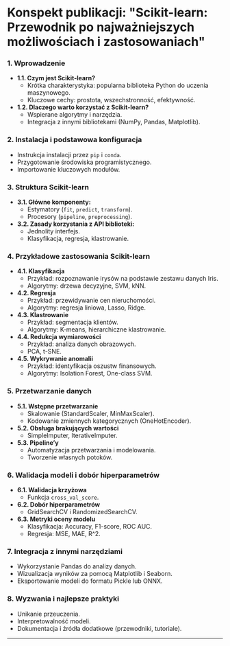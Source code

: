 # Konspekt publikacji: **"Scikit-learn: Przewodnik po najważniejszych możliwościach i zastosowaniach"**

### **1. Wprowadzenie**
   - **1.1. Czym jest Scikit-learn?**
     - Krótka charakterystyka: popularna biblioteka Python do uczenia maszynowego.
     - Kluczowe cechy: prostota, wszechstronność, efektywność.
   - **1.2. Dlaczego warto korzystać z Scikit-learn?**
     - Wspierane algorytmy i narzędzia.
     - Integracja z innymi bibliotekami (NumPy, Pandas, Matplotlib).

### **2. Instalacja i podstawowa konfiguracja**
   - Instrukcja instalacji przez `pip` i `conda`.
   - Przygotowanie środowiska programistycznego.
   - Importowanie kluczowych modułów.

### **3. Struktura Scikit-learn**
   - **3.1. Główne komponenty:**
     - Estymatory (`fit`, `predict`, `transform`).
     - Procesory (`pipeline`, `preprocessing`).
   - **3.2. Zasady korzystania z API biblioteki:**
     - Jednolity interfejs.
     - Klasyfikacja, regresja, klastrowanie.

### **4. Przykładowe zastosowania Scikit-learn**
   - **4.1. Klasyfikacja**
     - Przykład: rozpoznawanie irysów na podstawie zestawu danych Iris.
     - Algorytmy: drzewa decyzyjne, SVM, kNN.
   - **4.2. Regresja**
     - Przykład: przewidywanie cen nieruchomości.
     - Algorytmy: regresja liniowa, Lasso, Ridge.
   - **4.3. Klastrowanie**
     - Przykład: segmentacja klientów.
     - Algorytmy: K-means, hierarchiczne klastrowanie.
   - **4.4. Redukcja wymiarowości**
     - Przykład: analiza danych obrazowych.
     - PCA, t-SNE.
   - **4.5. Wykrywanie anomalii**
     - Przykład: identyfikacja oszustw finansowych.
     - Algorytmy: Isolation Forest, One-class SVM.

### **5. Przetwarzanie danych**
   - **5.1. Wstępne przetwarzanie**
     - Skalowanie (StandardScaler, MinMaxScaler).
     - Kodowanie zmiennych kategorycznych (OneHotEncoder).
   - **5.2. Obsługa brakujących wartości**
     - SimpleImputer, IterativeImputer.
   - **5.3. Pipeline’y**
     - Automatyzacja przetwarzania i modelowania.
     - Tworzenie własnych potoków.

### **6. Walidacja modeli i dobór hiperparametrów**
   - **6.1. Walidacja krzyżowa**
     - Funkcja `cross_val_score`.
   - **6.2. Dobór hiperparametrów**
     - GridSearchCV i RandomizedSearchCV.
   - **6.3. Metryki oceny modelu**
     - Klasyfikacja: Accuracy, F1-score, ROC AUC.
     - Regresja: MSE, MAE, R^2.

### **7. Integracja z innymi narzędziami**
   - Wykorzystanie Pandas do analizy danych.
   - Wizualizacja wyników za pomocą Matplotlib i Seaborn.
   - Eksportowanie modeli do formatu Pickle lub ONNX.

### **8. Wyzwania i najlepsze praktyki**
   - Unikanie przeuczenia.
   - Interpretowalność modeli.
   - Dokumentacja i źródła dodatkowe (przewodniki, tutoriale).

---
